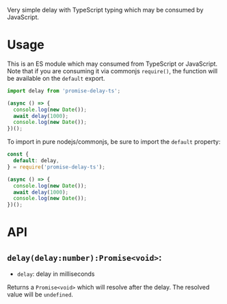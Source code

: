 Very simple delay with TypeScript typing which may be consumed by JavaScript.

# Usage

This is an ES module which may consumed from TypeScript or JavaScript.
Note that if you are consuming it via commonjs `require()`, the function will be available on the `default` export.

```ts
import delay from 'promise-delay-ts';

(async () => {
  console.log(new Date());
  await delay(1000);
  console.log(new Date());
})();
```

To import in pure nodejs/commonjs, be sure to import the `default` property:

```js
const {
  default: delay,
} = require('promise-delay-ts');

(async () => {
  console.log(new Date());
  await delay(1000);
  console.log(new Date());
})();
```

# API

## `delay(delay:number):Promise<void>`:

* `delay`: delay in milliseconds

Returns a `Promise<void>` which will resolve after the delay.
The resolved value will be `undefined`.
